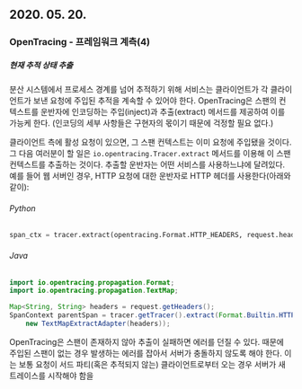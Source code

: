 ## 2020. 05. 20.

### OpenTracing - 프레임워크 계측(4)

##### 현재 추적 상태 추출

분산 시스템에서 프로세스 경계를 넘어 추적하기 위해 서비스는 클라이언트가 각 클라이언트가 보낸 요청에 주입된 추적을 계속할 수 있어야 한다. OpenTracing은 스팬의 컨텍스트를 운반자에 인코딩하는 주입(inject)과 추출(extract) 메서드를 제공하여 이를 가능케 한다. (인코딩의 세부 사항들은 구현자의 몫이기 때문에 걱정할 필요 없다.)

클라이언트 측에 활성 요청이 있으면, 그 스팬 컨텍스트는 이미 요청에 주입됐을 것이다. 그 다음 여러분이 할 일은 `io.opentracing.Tracer.extract` 메서드를 이용해 이 스팬 컨텍스트를 추출하는 것이다. 추출할 운반자는 어떤 서비스를 사용하느냐에 달려있다. 예를 들어 웹 서버인 경우, HTTP 요청에 대한 운반자로 HTTP 헤더를 사용한다(아래와 같이):

###### Python

```python
span_ctx = tracer.extract(opentracing.Format.HTTP_HEADERS, request.headers)
```



###### Java

```java
import io.opentracing.propagation.Format;
import io.opentracing.propagation.TextMap;

Map<String, String> headers = request.getHeaders();
SpanContext parentSpan = tracer.getTracer().extract(Format.Builtin.HTTP_HEADERS,
    new TextMapExtractAdapter(headers));
```

OpenTracing은 스팬이 존재하지 않아 추출이 실패하면 에러를 던질 수 있다. 때문에 주입된 스팬이 없는 경우 발생하는 에러를 잡아서 서버가 충돌하지 않도록 해야 한다. 이는 보통 요청이 서드 파티(혹은 추적되지 않는) 클라이언트로부터 오는 경우 서버가 새 트레이스를 시작해야 함을 